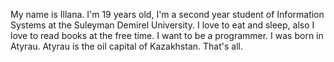 My name is Illana. I'm 19 years old, I'm a second year student of Information Systems at the Suleyman Demirel University. I love to eat and sleep, also I love to read books at the free time. I want to be a programmer. I was born in Atyrau. Atyrau is the oil capital of Kazakhstan. That's all.
